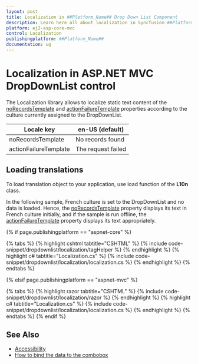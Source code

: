 ```yaml
---
layout: post
title: Localization in ##Platform_Name## Drop Down List Component
description: Learn here all about localization in Syncfusion ##Platform_Name## Drop Down List component of Syncfusion Essential JS 2 and more.
platform: ej2-asp-core-mvc
control: Localization
publishingplatform: ##Platform_Name##
documentation: ug
---
```


# Localization in ASP.NET MVC DropDownList control

The Localization library allows to localize static text content of the [noRecordsTemplate](https://help.syncfusion.com/cr/cref_files/aspnetcore-js2/Syncfusion.EJ2~Syncfusion.EJ2.DropDowns.DropDownListBuilder~NoRecordsTemplate.html) and [actionFailureTemplate](https://help.syncfusion.com/cr/cref_files/aspnetcore-js2/Syncfusion.EJ2~Syncfusion.EJ2.DropDowns.DropDownListBuilder~ActionFailureTemplate.html) properties according to the culture currently assigned to the DropDownList.

| Locale key | en-US (default) |
|------------|-----------------|
| noRecordsTemplate |  No records found |
| actionFailureTemplate | The request failed |

## Loading translations

To load translation object to your application, use load function of the **L10n** class.

In the following sample, French culture is set to the DropDownList and no data is loaded. Hence, the [noRecordsTemplate](https://help.syncfusion.com/cr/cref_files/aspnetcore-js2/Syncfusion.EJ2~Syncfusion.EJ2.DropDowns.DropDownListBuilder~NoRecordsTemplate.html) property displays its text in French culture initially, and if the sample is run offline, the [actionFailureTemplate](https://help.syncfusion.com/cr/cref_files/aspnetcore-js2/Syncfusion.EJ2~Syncfusion.EJ2.DropDowns.DropDownListBuilder~ActionFailureTemplate.html) property displays its text appropriately.

{% if page.publishingplatform == "aspnet-core" %}

{% tabs %}
{% highlight cshtml tabtitle="CSHTML" %}
{% include code-snippet/dropdownlist/localization/tagHelper %}
{% endhighlight %}
{% highlight c# tabtitle="Localization.cs" %}
{% include code-snippet/dropdownlist/localization/localization.cs %}
{% endhighlight %}
{% endtabs %}

{% elsif page.publishingplatform == "aspnet-mvc" %}

{% tabs %}
{% highlight razor tabtitle="CSHTML" %}
{% include code-snippet/dropdownlist/localization/razor %}
{% endhighlight %}
{% highlight c# tabtitle="Localization.cs" %}
{% include code-snippet/dropdownlist/localization/localization.cs %}
{% endhighlight %}
{% endtabs %}
{% endif %}



## See Also

* [Accessibility](./accessibility/)
* [How to bind the data to the combobox](./data-binding/)